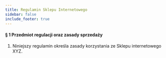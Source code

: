 ```yaml
---
title: Regulamin Sklepu Internetowego
sidebar: false
include_footer: true
---
```


#### § 1 Przedmiot regulacji oraz zasady sprzedaży
1. Niniejszy regulamin określa zasady korzystania ze Sklepu internetowego XYZ.
